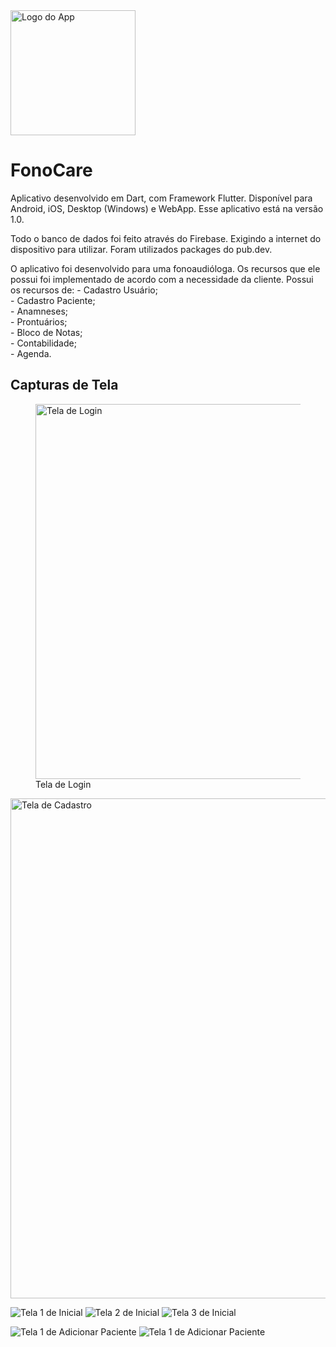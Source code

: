 <img src="images/icon.png" width="200" height="200" alt="Logo do App">

# FonoCare

Aplicativo desenvolvido em Dart, com Framework Flutter. 
Disponível para Android, iOS, Desktop (Windows) e WebApp.
Esse aplicativo está na versão 1.0.

Todo o banco de dados foi feito através do Firebase. Exigindo a internet do dispositivo para utilizar.
Foram utilizados packages do pub.dev.

O aplicativo foi desenvolvido para uma fonoaudióloga. 
Os recursos que ele possui foi implementado de acordo com a necessidade da cliente.
Possui os recursos de:
    - Cadastro Usuário;<br>
    - Cadastro Paciente;<br>
    - Anamneses;<br>
    - Prontuários;<br>
    - Bloco de Notas;<br>
    - Contabilidade;<br>
    - Agenda.<br>

## Capturas de Tela

<figure>
    <img src="prints/TelaLogin.png" height="600" alt="Tela de Login">
    <figcaption>Tela de Login</figcaption>
</figure>

<img src="prints/TelaCadastro.png" height="800" alt="Tela de Cadastro">

![Tela 1 de Inicial](prints/TelaInicial1.png)
![Tela 2 de Inicial](prints/TelaInicial2.png)
![Tela 3 de Inicial](prints/TelaInicial3.png)

![Tela 1 de Adicionar Paciente](prints/TelaAdicionarPaciente1.png)
![Tela 1 de Adicionar Paciente](prints/TelaAdicionarPaciente1.png)